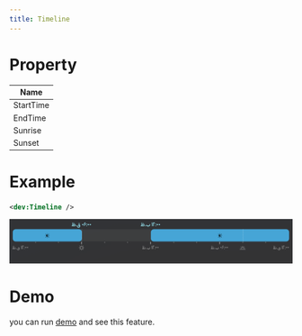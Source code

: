 ```yaml
---
title: Timeline
---
```


# Property

|Name|
|-|
|StartTime|
|EndTime|
|Sunrise|
|Sunset|

# Example

```xml
<dev:Timeline />
```

![DevWinUI](https://raw.githubusercontent.com/ghost1372/DevWinUI-Resources/refs/heads/main/DevWinUI-Docs/Timeline.png)

# Demo
you can run [demo](https://github.com/Ghost1372/DevWinUI) and see this feature.
